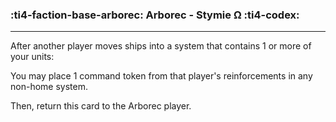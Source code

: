 ### :ti4-faction-base-arborec: __Arborec - Stymie Ω__ :ti4-codex:

---
After another player moves ships into a system that contains 1 or more of your units: 

You may place 1 command token from that player's reinforcements in any non-home system. 

Then, return this card to the Arborec player.
